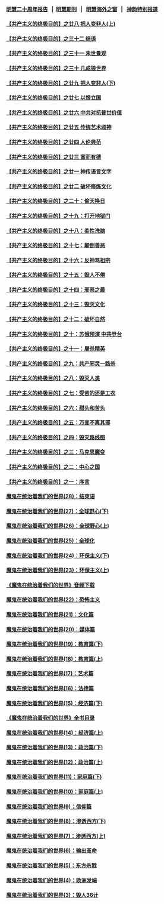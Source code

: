 #### [明慧二十周年报告](https://github.com/gfw-breaker/mh-reports/blob/master/README.md?t=07200820) &nbsp;&nbsp;|&nbsp;&nbsp;[明慧期刊](https://github.com/gfw-breaker/mh-qikan) &nbsp;&nbsp;|&nbsp;&nbsp; [明慧海外之窗](https://github.com/gfw-breaker/mh-news/blob/master/README.md?t=07200820) &nbsp;&nbsp;|&nbsp;&nbsp; [神韵特别报道](https://github.com/gfw-breaker/mh-news/blob/master/shenyun.md?t=07200820) 

#### [【共产主义的终极目的】之廿八 把人变非人(上)](../pages/nsc422/n11340492.md?t=07200820) 

#### [【共产主义的终极目的】之三十二 结语](../pages/nsc422/n11360535.md?t=07200820) 

#### [【共产主义的终极目的】之三十一 末世景观](../pages/nsc422/n11351129.md?t=07200820) 

#### [【共产主义的终极目的】之三十 几成狼世界](../pages/nsc422/n11348280.md?t=07200820) 

#### [【共产主义的终极目的】之廿九 把人变非人(下)](../pages/nsc422/n11344140.md?t=07200820) 

#### [【共产主义的终极目的】之廿七 以恨立国](../pages/nsc422/n11336944.md?t=07200820) 

#### [【共产主义的终极目的】之廿六 中共对抗普世价值](../pages/nsc422/n11324785.md?t=07200820) 

#### [【共产主义的终极目的】之廿五 传统艺术颂神](../pages/nsc422/n11296396.md?t=07200820) 

#### [【共产主义的终极目的】之廿四 人伦典范](../pages/nsc422/n11296397.md?t=07200820) 

#### [【共产主义的终极目的】之廿三 富而有德](../pages/nsc422/n11283598.md?t=07200820) 

#### [【共产主义的终极目的】之廿一 神传语言文字](../pages/nsc422/n11263265.md?t=07200820) 

#### [【共产主义的终极目的】之廿二 破坏修炼文化](../pages/nsc422/n11245728.md?t=07200820) 

#### [【共产主义的终极目的】之二十：偷天换日](../pages/nsc422/n11238846.md?t=07200820) 

#### [【共产主义的终极目的】之十九：打开地狱门](../pages/nsc422/n11206376.md?t=07200820) 

#### [【共产主义的终极目的】之十八：柔性洗脑](../pages/nsc422/n11199994.md?t=07200820) 

#### [【共产主义的终极目的】之十七：颠倒善恶](../pages/nsc422/n11179782.md?t=07200820) 

#### [【共产主义的终极目的】之十六：反神骂祖宗](../pages/nsc422/n11166798.md?t=07200820) 

#### [【共产主义的终极目的】之十五：毁人不倦](../pages/nsc422/n11166792.md?t=07200820) 

#### [【共产主义的终极目的】之十四：邪恶之最](../pages/nsc422/n11150249.md?t=07200820) 

#### [【共产主义的终极目的】之十三：毁灭文化](../pages/nsc422/n11135227.md?t=07200820) 

#### [【共产主义的终极目的】之十二：破坏自然](../pages/nsc422/n11135214.md?t=07200820) 

#### [【共产主义的终极目的】之十：苏俄预演 中共登台](../pages/nsc422/n11118424.md?t=07200820) 

#### [【共产主义的终极目的】之十一：屠杀精英](../pages/nsc422/n11118442.md?t=07200820) 

#### [【共产主义的终极目的】之九：共产邪灵一路杀](../pages/nsc422/n11114139.md?t=07200820) 

#### [【共产主义的终极目的】之八：毁灭人类](../pages/nsc422/n11108503.md?t=07200820) 

#### [【共产主义的终极目的】之七：受苦的还是工农](../pages/nsc422/n11101809.md?t=07200820) 

#### [【共产主义的终极目的】之六：甜头和苦头](../pages/nsc422/n11096971.md?t=07200820) 

#### [【共产主义的终极目的】之五：万变不离其邪](../pages/nsc422/n11091285.md?t=07200820) 

#### [【共产主义的终极目的】之四：毁灭路线图](../pages/nsc422/n11086284.md?t=07200820) 

#### [【共产主义的终极目的】之三：马克思魔变](../pages/nsc422/n11061941.md?t=07200820) 

#### [【共产主义的终极目的】之二：中心之国](../pages/nsc422/n11047728.md?t=07200820) 

#### [【共产主义的终极目的】之一：序言](../pages/nsc422/n11086077.md?t=07200820) 

#### [魔鬼在统治着我们的世界(28)：结束语](../pages/nsc422/n10936246.md?t=07200820) 

#### [魔鬼在统治着我们的世界(27)：全球野心(下)](../pages/nsc422/n10928319.md?t=07200820) 

#### [魔鬼在统治着我们的世界(26)：全球野心(上)](../pages/nsc422/n10900318.md?t=07200820) 

#### [魔鬼在统治着我们的世界(25)：全球化](../pages/nsc422/n10788205.md?t=07200820) 

#### [魔鬼在统治着我们的世界(24)：环保主义(下)](../pages/nsc422/n10695307.md?t=07200820) 

#### [魔鬼在统治着我们的世界(23)：环保主义(上)](../pages/nsc422/n10688613.md?t=07200820) 

#### [《魔鬼在统治着我们的世界》音频下载](../pages/nsc422/n10635553.md?t=07200820) 

#### [魔鬼在统治着我们的世界(22)：恐怖主义](../pages/nsc422/n10614727.md?t=07200820) 

#### [魔鬼在统治着我们的世界(21)：文化篇](../pages/nsc422/n10597706.md?t=07200820) 

#### [魔鬼在统治着我们的世界(20)：媒体篇](../pages/nsc422/n10586579.md?t=07200820) 

#### [魔鬼在统治着我们的世界(19)：教育篇(下)](../pages/nsc422/n10564808.md?t=07200820) 

#### [魔鬼在统治着我们的世界(18)：教育篇(上)](../pages/nsc422/n10526970.md?t=07200820) 

#### [魔鬼在统治着我们的世界(17)：艺术篇](../pages/nsc422/n10499093.md?t=07200820) 

#### [魔鬼在统治着我们的世界(16)：法律篇](../pages/nsc422/n10485969.md?t=07200820) 

#### [魔鬼在统治着我们的世界(15)：经济篇(下)](../pages/nsc422/n10469975.md?t=07200820) 

#### [《魔鬼在统治着我们的世界》全书目录](../pages/nsc422/n10464261.md?t=07200820) 

#### [魔鬼在统治着我们的世界(14)：经济篇(上)](../pages/nsc422/n10457370.md?t=07200820) 

#### [魔鬼在统治着我们的世界(13)：政治篇(下)](../pages/nsc422/n10448270.md?t=07200820) 

#### [魔鬼在统治着我们的世界(12)：政治篇(上)](../pages/nsc422/n10444576.md?t=07200820) 

#### [魔鬼在统治着我们的世界(11)：家庭篇(下)](../pages/nsc422/n10440961.md?t=07200820) 

#### [魔鬼在统治着我们的世界(10)：家庭篇(上)](../pages/nsc422/n10435448.md?t=07200820) 

#### [魔鬼在统治着我们的世界(9)：信仰篇](../pages/nsc422/n10432159.md?t=07200820) 

#### [魔鬼在统治着我们的世界(8)：渗透西方(下)](../pages/nsc422/n10429603.md?t=07200820) 

#### [魔鬼在统治着我们的世界(7)：渗透西方(上)](../pages/nsc422/n10426013.md?t=07200820) 

#### [魔鬼在统治着我们的世界(6)：输出革命](../pages/nsc422/n10421536.md?t=07200820) 

#### [魔鬼在统治着我们的世界(5)：东方杀戮](../pages/nsc422/n10417707.md?t=07200820) 

#### [魔鬼在统治着我们的世界(4)：欧洲发端](../pages/nsc422/n10414890.md?t=07200820) 

#### [魔鬼在统治着我们的世界(3)：毁人36计](../pages/nsc422/n10411583.md?t=07200820) 


